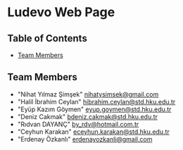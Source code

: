 # Ludevo Web Page

## Table of Contents

* [Team Members](#team-members)

## <a name="team-members"></a>Team Members
* "Nihat Yılmaz Şimşek" <nihatysimsek@gmail.com>
* "Halil İbrahim Ceylan" <hibrahim.ceylan@std.hku.edu.tr>
* "Eyüp Kazım Göymen" <eyup.goymen@std.hku.edu.tr>
* "Deniz Cakmak" <bdeniz.cakmak@std.hku.edu.tr>
* "Rıdvan DAYANÇ" <by_rdv@hotmail.com.tr>
* "Ceyhun Karakan" <eceyhun.karakan@std.hku.edu.tr>
* "Erdenay Özkanlı" <erdenayozkanli@gmail.com>

